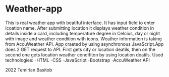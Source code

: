 # Weather-app
This is real weather app with beatiful interface. It has input field to enter lcoation name. After submitting location
it displays  weather condition in details inside a card, including temperature degree in Celcius, day or night with image and weather condition with icons.
Weather information is taking from AccuWeather API. App craeted by using asynchronous JavaScript.App does 2 GET request to API. First gets city or location
deatils, then on the  second one gets location weather condifiton by using location deatils.
Used technologies:
 -HTML
 -CSS
 -JavaScript
 -Bootstrap
 -AccuWeather API
 
 2022 Temirlan Basitob
